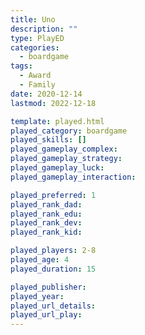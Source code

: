 ```yaml
---
title: Uno
description: ""
type: PlayED
categories:
  - boardgame
tags:
  - Award
  - Family
date: 2020-12-14
lastmod: 2022-12-18

template: played.html
played_category: boardgame
played_skills: []
played_gameplay_complex:
played_gameplay_strategy:
played_gameplay_luck:
played_gameplay_interaction:

played_preferred: 1
played_rank_dad: 
played_rank_edu:
played_rank_dev:
played_rank_kid: 

played_players: 2-8
played_age: 4
played_duration: 15

played_publisher: 
played_year: 
played_url_details: 
played_url_play: 
---
```

